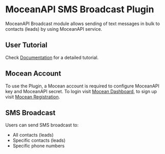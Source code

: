 # MoceanAPI SMS Broadcast Plugin
MoceanAPI Broadcast module allows sending of text messages in bulk to contacts (leads) by using MoceanAPI service.

## User Tutorial

Check [Documentation](https://github.com/MoceanAPI/mautic/blob/main/Documentation/MoceanAPI%20Broadcast%20Mautic%20Plugin%20Tutorial.pdf) for a detailed tutorial.

## Mocean Account

To use the Plugin, a Mocean account is required to configure MoceanAPI key and MoceanAPI secret. To login visit [Mocean Dashboard](https://dashboard.moceanapi.com/), to sign up visit [Mocean Registration](https://dashboard.moceanapi.com/register?fr=mautic/).

## SMS Broadcast

Users can send SMS broadcast to:
 - All contacts (leads)
 - Specific contacts (leads)
 - Specific phone numbers
